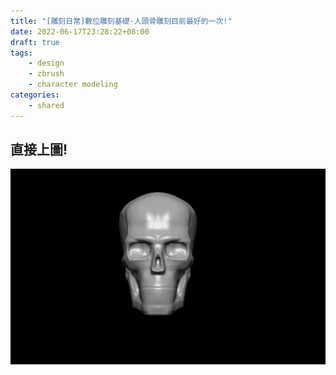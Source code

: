 ```yaml
---
title: "[雕刻日常]數位雕刻基礎-人頭骨雕刻目前最好的一次!"
date: 2022-06-17T23:28:22+08:00
draft: true
tags:
    - design
    - zbrush
    - character modeling
categories:
    - shared
---
```


## 直接上圖!
![head](/imgs/design/head-train.jpg)